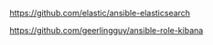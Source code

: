 
https://github.com/elastic/ansible-elasticsearch


https://github.com/geerlingguy/ansible-role-kibana
